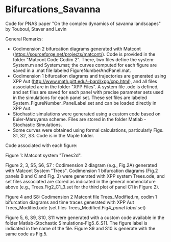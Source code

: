 # Bifurcations_Savanna
Code for PNAS paper "On the complex dynamics of savanna landscapes" by Touboul, Staver and Levin

General Remarks:
  - Codimension 2 bifurcation diagrams generated with Matcont (https://sourceforge.net/projects/matcont/). Code is provided in the folder "Matcont Code Codim 2". There, two files define the system: System.m and System.mat; the curves computed for each figure are saved in a .mat file labeled FigureNumberAndPanel.mat.
  - Codimension 1 bifurcation diagrams and trajectories are generated using XPP Aut (http://www.math.pitt.edu/~bard/xpp/xpp.html), and all files associated are in the folder "XPP Files". A system file .ode is defined, and set files are saved for each panel with precise parameter sets used in the simulations for each panel set. These set files are labeled System_FigureNumber_PanelLabel.set and can be loaded directly in XPP Aut. 
  - Stochastic simulations were generated using a custom code based on Euler-Maruyama scheme. Files are stored in the folder Matlab - Stochastic Simulations. 
  - Some curves were obtained using formal calculations, particularly Figs. S1, S2, S3. Code is in the Maple folder.
  
Code associated with each figure:

Figure 1: Matcont system "Trees2d". 

Figure 2, 3, S5, S6, S7 : Codimension 2 diagram (e.g., Fig.2A) generated with Matcont System "Trees". Codimension 1 bifurcation diagrams (Fig.2 panels B and C and Fig. 3) were generated with XPP system Trees.ode, and set files associated are stored as indicated in the general nomenclature above (e.g., Trees.Fig2_C1_3.set for the third plot of panel C1 in Figure 2). 

Figure 4 and S8: Codimension 2 Matcont file Trees_Modified.m, codim 1 bifurcation diagrams and time traces generated with XPP Aut Trees_Modified.ode (set files Trees_Modified.Fig4_*panel label*.set)

Figure 5, 6, S9, S10, S11 were generated with a custom code available in the folder Matlab-Stochastic Simulations-Fig5_6_S11. The figure label is indicated in the name of the file. Figure S9 and S10 is generate with the same code as Fig.5.
